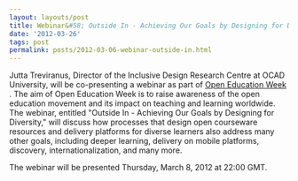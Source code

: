 ```yaml
---
layout: layouts/post
title: Webinar&#58; Outside In - Achieving Our Goals by Designing for Diversity
date: '2012-03-26'
tags: post
permalink: posts/2012-03-06-webinar-outside-in.html
---
```

<p>
Jutta Treviranus, Director of the Inclusive Design Research Centre at OCAD University,
will be co-presenting a webinar as part of
<a href="http://www.openeducationweek.org/">Open Education Week</a>
. The aim of Open Education Week is to raise awareness of the open education movement
and its impact on teaching and learning worldwide. The webinar, entitled "Outside
In - Achieving Our Goals by Designing for Diversity," will discuss how processes
that design open courseware resources and delivery platforms for diverse learners
also address many other goals, including deeper learning, delivery on mobile
platforms, discovery, internationalization, and many more.
</p>
<p>
The webinar will be presented Thursday, March 8, 2012 at 22:00 GMT.
</p>
